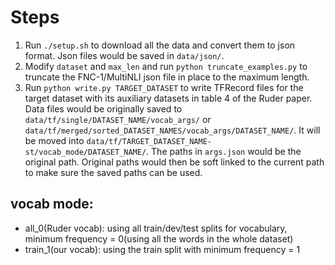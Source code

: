 # Steps

1. Run `./setup.sh` to download all the data and convert them to json format. Json files would be saved in `data/json/`.
2. Modify `dataset` and `max_len` and run `python truncate_examples.py` to truncate the FNC-1/MultiNLI json file in place to the maximum length.
3. Run `python write.py TARGET_DATASET` to write TFRecord files for the target dataset with its auxiliary datasets in table 4 of the Ruder paper. Data files would be originally saved to `data/tf/single/DATASET_NAME/vocab_args/` or `data/tf/merged/sorted_DATASET_NAMES/vocab_args/DATASET_NAME/`. It will be moved into `data/tf/TARGET_DATASET_NAME-st/vocab_mode/DATASET_NAME/`. The paths in `args.json` would be the original path. Original paths would then be soft linked to the current path to make sure the saved paths can be used.

## vocab mode:
- all_0(Ruder vocab): using all train/dev/test splits for vocabulary, minimum frequency = 0(using all the words in the whole dataset)
- train_1(our vocab): using the train split with minimum frequency = 1

